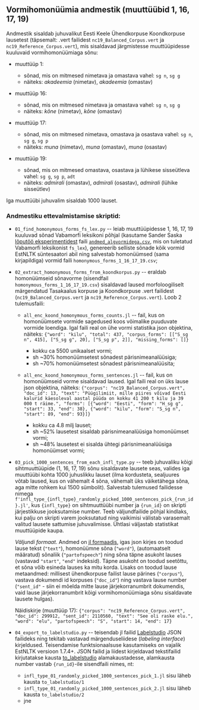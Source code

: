 ## Vormihomonüümia andmestik (muuttüübid 1, 16, 17, 19)

Andmestik sisaldab juhuvalikut Eesti Keele Ühendkorpuse Koondkorpuse lausetest (täpsemalt: .vert failidest `nc19_Balanced_Corpus.vert` ja `nc19_Reference_Corpus.vert`), mis sisaldavad järgmistesse muuttüüpidesse kuuluvaid vormihomonüümiaga sõnu:

* muuttüüp 1: 
	* sõnad, mis on mitmesed nimetava ja omastava vahel: `sg n`, `sg g`
	* näiteks: _akadeemia_ (nimetav), _akadeemia_ (omastav)

* muuttüüp 16:
	* sõnad, mis on mitmesed nimetava ja omastava vahel: `sg n`, `sg g`
	* näiteks: _kõne_ (nimetav), _kõne_ (omastav)

* muuttüüp 17:
	* sõnad, mis on mitmesed nimetava, omastava ja osastava vahel: `sg n`, `sg g`, `sg p` 
    * näiteks: _muna_ (nimetav), _muna_ (omastav), _muna_ (osastav)
        
* muuttüüp 19:
	* sõnad, mis on mitmesed omastava, osastava ja lühikese sisseütleva vahel: `sg g`, `sg p`, `adt`
    * näiteks: _admirali_ (omastav), _admirali_ (osastav), _admirali_ (lühike sisseütlev)

Iga muuttüübi juhuvalim sisaldab 1000 lauset.

### Andmestiku ettevalmistamise skriptid:

* `01_find_homonymous_forms_fs_lex.py` -- leiab muuttüüpidesse 1, 16, 17, 19 kuuluvad sõnad Vabamorfi leksikoni põhjal (kasutame Sander Saska [lõputöö eksperimentidest](https://github.com/SanderSaska/MorfoloogiliseMuuttyybiAutomaatneTuvastaja) faili [`andmed_algvormidega.csv`](https://github.com/SanderSaska/MorfoloogiliseMuuttyybiAutomaatneTuvastaja/blob/main/andmed_algvormidega.csv), mis on tuletatud Vabamorfi leksikonist `fs_lex`), genereerib selliste sõnade kõik vormid EstNLTK süntesaatori abil ning salvestab homonüümsed (sama kirjapildiga) vormid faili `homonymous_forms_1_16_17_19.csv`;

* `02_extract_homonymous_forms_from_koondkorpus.py` -- eraldab homonüümseid sõnavorme (sisendfail `homonymous_forms_1_16_17_19.csv`) sisaldavad laused morfoloogiliselt märgendatud Tasakaalus korpuse ja Koondkorpuse .vert failidest (`nc19_Balanced_Corpus.vert` ja `nc19_Reference_Corpus.vert`). Loob 2 tulemusfaili: 
	* `all_enc_koond_homonymous_forms_counts.jl` -- fail, kus on homonüümsete vormide sagedused koos võimalike puuduvate vormide loendiga. Igal faili real on ühe vormi statistika json objektina, näiteks: `{"word": "kilu", "total": 437, "corpus_forms": [["S_sg n", 415], ["S_sg g", 20], ["S_sg p", 2]], "missing_forms": []}`
	  * kokku ca 5500 unikaalset vormi;
	  * sh ~30% homonüümsetest sõnadest pärisnimeanalüüsiga;
	  * sh ~70% homonüümsetest sõnadest pärisnimeanalüüsita;

	* `all_enc_koond_homonymous_forms_sentences.jl` -- fail, kus on homonüümseid vorme sisaldavad laused. Igal faili real on üks lause json objektina, näiteks: `{"corpus": "nc19_Balanced_Corpus.vert", "doc_id": 13, "text": "Püügilimiit, mille piires võivad Eesti kalurid käesoleval aastal püüda on kokku 41 200 t kilu ja 39 000 t räime.", "forms": [{"word": "Eesti", "form": "H_sg g", "start": 33, "end": 38}, {"word": "kilu", "form": "S_sg n", "start": 89, "end": 93}]}`
	  * kokku ca 4.8 milj lauset;
	  * sh ~52% lausetest sisaldab pärisnimeanalüüsiga homonüümset vormi;
	  * sh ~48% lausetest ei sisalda ühtegi pärisnimeanalüüsiga homonüümset vormi;

* `03_pick_1000_sentences_from_each_infl_type.py` -- teeb juhuvaliku kõigi sihtmuuttüüpide (1, 16, 17, 19) sõnu sisaldavate lausete seas, valides iga muuttüübi kohta 1000 juhuslikku lauset (ilma kordusteta, sealjuures võtab laused, kus on vähemalt 4 sõna, vähemalt üks väiketähega sõna, aga mitte rohkem kui 1500 sümbolit). Salvestab tulemused failidesse nimega `f'infl_type_{infl_type}_randomly_picked_1000_sentences_pick_{run_id}.jl'`, kus `{infl_type}` on sihtmuuttüübi number ja `{run_id}` on skripti järjestikkuse jooksutamise number. Teeb väljundfailide põhjal kindlaks, kui palju on skripti varem jooksutatud ning vaikimisi välistab varasemalt valitud lausete sattumise juhuvalimisse. Ühtlasi väljastab statistikat muuttüüpide kaupa.

  	*Väljundi formaat*. Andmed on [jl formaadis](https://jsonlines.org/), igas json kirjes on toodud lause tekst (`"text"`), homonüümne sõna (`"word"`), (automaatselt määratud) sõnaliik (`"partofspeech"`) ning sõna täpne asukoht lauses (vastavad `"start"`, `"end"` indeksid). Täpne asukoht on toodud seetõttu, et sõna võib esineda lauses ka mitu korda. Lisaks on toodud lause metaandmed: millisest ühendkorpuse failist lause pärines (`"corpus"`), vastava dokumendi id korpuses (`"doc_id"`) ning vastava lause number (`"sent_id"` - siin ei mõelda mitte lause järjekorranumbrit dokumendis, vaid lause järjekorranumbrit kõigi vormihomonüümiaga sõnu sisaldavate lausete hulgas).
 
    Näidiskirje (muuttüüp 17): `{"corpus": "nc19_Reference_Corpus.vert", "doc_id": 299912, "sent_id": 2110560, "text": "See oli raske elu.", "word": "elu", "partofspeech": "S", "start": 14, "end": 17} `

* `04_export_to_labelstudio.py` -- teisendab jl failid [Labelstudio](https://labelstud.io/) JSON failideks ning tekitab vastavad märgenduseliidese (_labeling interface_) kirjeldused. Teisendamise funktsionaalsuse kasutamiseks on vajalik EstNLTK versioon 1.7.4+. JSON failid ja liidest kirjeldavad tekstifailid kirjutatakse kausta [to_labelstudio](to_labelstudio/) alamakaustadesse, alamkausta number vastab `{run_id}`-ile sisendfaili nimes, nt:

	* `infl_type_01_randomly_picked_1000_sentences_pick_1.jl` sisu läheb kausta `to_labelstudio/1`
	* `infl_type_01_randomly_picked_1000_sentences_pick_2.jl` sisu läheb kausta `to_labelstudio/2`
	* jne



